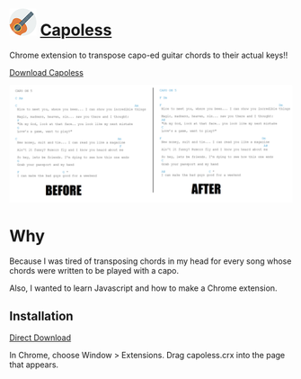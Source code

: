 ![Capoless](https://github.com/VitamintK/Capoless/raw/master/capoless/Guitar-icon48.png "capoless!!!!") [Capoless](http://vitamintk.github.io/Capoless/)
========

Chrome extension to transpose capo-ed guitar chords to their actual keys!!

[Download Capoless](https://github.com/VitamintK/Capoless/raw/master/capoless.crx)

![Capoless](https://github.com/VitamintK/Capoless/raw/gh-pages/images/CAPOLESSCOMPARE.png "capoless!!!!") 


Why
=======

Because I was tired of transposing chords in my head for every song whose chords were written to be played with a capo.

Also, I wanted to learn Javascript and how to make a Chrome extension.

Installation
------------

[Direct Download](https://github.com/VitamintK/Capoless/raw/master/capoless.crx)

In Chrome, choose Window > Extensions.  Drag capoless.crx into the page that appears.
